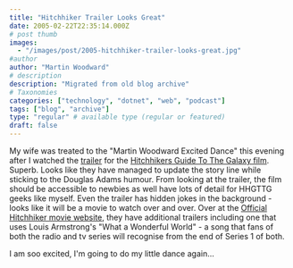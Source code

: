 ```yaml
---
title: "Hitchhiker Trailer Looks Great"
date: 2005-02-22T22:35:14.000Z
# post thumb
images:
  - "/images/post/2005-hitchhiker-trailer-looks-great.jpg"
#author
author: "Martin Woodward"
# description
description: "Migrated from old blog archive"
# Taxonomies
categories: ["technology", "dotnet", "web", "podcast"]
tags: ["blog", "archive"]
type: "regular" # available type (regular or featured)
draft: false
---
```


My wife was treated to the "Martin Woodward Excited Dance" this evening after I watched the [trailer](http://wm.amazon.usa.speedera.net/wm.amazon.usa/vid/HG2G_Trailer2_0197_0300.wmv) for the [Hitchhikers Guide To The Galaxy film](http://hitchhikers.movies.go.com/main.html). Superb. Looks like they have managed to update the story line while sticking to the Douglas Adams humour. From looking at the trailer, the film should be accessible to newbies as well have lots of detail for HHGTTG geeks like myself. Even the trailer has hidden jokes in the background - looks like it will be a movie to watch over and over. Over at the [Official Hitchhiker movie website](http://hitchhikers.movies.go.com/main.html), they have additional trailers including one that uses Louis Armstrong's "What a Wonderful World" - a song that fans of both the radio and tv series will recognise from the end of Series 1 of both.

I am soo excited, I'm going to do my little dance again...
